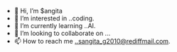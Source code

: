 - 👋 Hi, I’m $angita
- 👀 I’m interested in ..coding.
- 🌱 I’m currently learning ..AI.
- 💞️ I’m looking to collaborate on ...
- 📫 How to reach me ..sangita_g2010@rediffmail.com.

<!---
gujarkar/gujarkar is a ✨ special ✨ repository because its `README.md` (this file) appears on your GitHub profile.
You can click the Preview link to take a look at your changes.
--->
